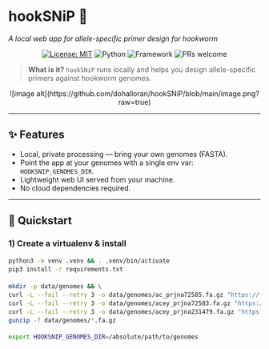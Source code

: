 # hookSNiP 🧬  
_A local web app for allele-specific primer design for hookworm_

<p align="center">
  <a href="#license"><img alt="License: MIT" src="https://img.shields.io/badge/License-MIT-blue.svg"></a>
  <img alt="Python" src="https://img.shields.io/badge/Python-3.x-informational">
  <img alt="Framework" src="https://img.shields.io/badge/FastAPI-server-brightgreen">
  <img alt="PRs welcome" src="https://img.shields.io/badge/PRs-welcome-success">
</p>

> **What is it?** `hookSNiP` runs locally and helps you design allele-specific primers against hookworm genomes.

<p align="center">
  <!-- Replace with a real screenshot or GIF -->
  ![image alt](https://github.com/dohalloran/hookSNiP/blob/main/image.png?raw=true)
</p>

---

## ✨ Features
- Local, private processing — bring your own genomes (FASTA).
- Point the app at your genomes with a single env var: `HOOKSNIP_GENOMES_DIR`.
- Lightweight web UI served from your machine.
- No cloud dependencies required.

---

## 🚀 Quickstart

### 1) Create a virtualenv & install
```bash
python3 -m venv .venv && . .venv/bin/activate
pip3 install -r requirements.txt

mkdir -p data/genomes && \
curl -L --fail --retry 3 -o data/genomes/ac_prjna72585.fa.gz "https://ftp.ebi.ac.uk/pub/databases/wormbase/parasite/releases/WBPS19/species/ancylostoma_caninum/PRJNA72585/ancylostoma_caninum.PRJNA72585.WBPS19.genomic.fa.gz" && \
curl -L --fail --retry 3 -o data/genomes/acey_prjna72583.fa.gz "https://ftp.ebi.ac.uk/pub/databases/wormbase/parasite/releases/WBPS19/species/ancylostoma_ceylanicum/PRJNA72583/ancylostoma_ceylanicum.PRJNA72583.WBPS19.genomic.fa.gz" && \
curl -L --fail --retry 3 -o data/genomes/acey_prjna231479.fa.gz "https://ftp.ebi.ac.uk/pub/databases/wormbase/parasite/releases/WBPS19/species/ancylostoma_ceylanicum/PRJNA231479/ancylostoma_ceylanicum.PRJNA231479.WBPS19.genomic.fa.gz" && \
gunzip -f data/genomes/*.fa.gz

export HOOKSNIP_GENOMES_DIR=/absolute/path/to/genomes

